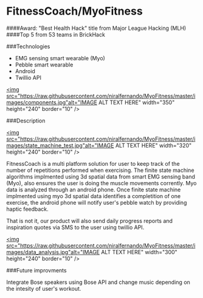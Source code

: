 # FitnessCoach/MyoFitness
####Award: "Best Health Hack" title from Major League Hacking (MLH) 
####Top 5 from 53 teams in BrickHack

###Technologies 

 * EMG sensing smart wearable (Myo)
 * Pebble smart wearable
 * Android
 * Twillio API

<a href="http://challengepost.com/software/myofitness-ulqlj"><img src="https://raw.githubusercontent.com/niralfernando/MyoFitness/master/images/components.jpg"alt="IMAGE ALT TEXT HERE" width="350" height="240" border="10" /></a>

###Description

<a href="http://challengepost.com/software/myofitness-ulqlj"><img src="https://raw.githubusercontent.com/niralfernando/MyoFitness/master/images/state_machine_test.jpg"alt="IMAGE ALT TEXT HERE" width="320" height="240" border="10" /></a>

FitnessCoach is a multi platform solution for user to keep track of the number of repetitions performed when exercising. The finite state machine algorithms implmented using 3d spatial data from smart EMG sensing band (Myo), also ensures the user is doing the muscle movements corrently. Myo data is analyzed through an android phone. Once finite state machine implmented using myo 3d spatial data identifies a completition of one exercise, the android phone will notify user's pebble watch by providing haptic feedback.

That is not it, our product will also send daily progress reports and inspiration quotes via SMS to the user using twillio API.


<a href="http://challengepost.com/software/myofitness-ulqlj"><img src="https://raw.githubusercontent.com/niralfernando/MyoFitness/master/images/data_analysis.jpg"alt="IMAGE ALT TEXT HERE" width="300" height="240" border="10" /></a>

###Future improvments

Integrate Bose speakers using Bose API and change music depending on the intesity of user's workout.